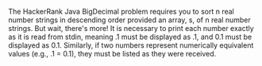 The HackerRank Java BigDecimal problem requires you to sort n real number strings in descending order provided an array, s, of n real number strings. But wait, there's more! It is necessary to print each number exactly as it is read from stdin, meaning .1 must be displayed as .1, and 0.1 must be displayed as 0.1. Similarly, if two numbers represent numerically equivalent values (e.g., .1 = 0.1), they must be listed as they were received.